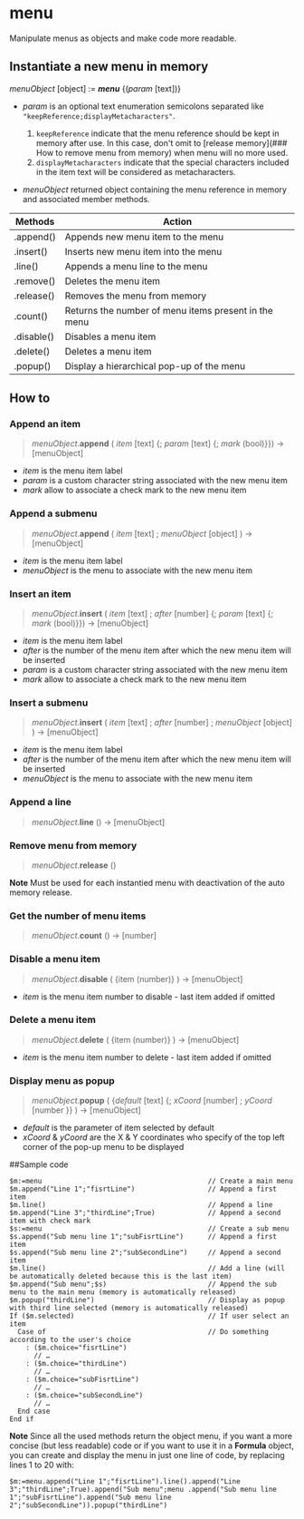 # menu

Manipulate menus as objects and make code more readable.

## Instantiate a new menu in memory

_menuObject_ [object] := ***menu*** {(_param_ [text])}

- _param_ is an optional text enumeration semicolons separated like `"keepReference;displayMetacharacters"`.

  1. `keepReference` indicate that the menu reference should be kept in memory after use. In this case, don't omit to [release memory](### How to remove menu from memory) when menu will no more used.
  2. `displayMetacharacters` indicate that the special characters included in the item text will be considered as metacharacters.
  
- _menuObject_ returned object containing the menu reference in memory and associated member methods.

 Methods      | Action
------------- |-------------
.append()     | Appends new menu item to the menu
.insert()     | Inserts new menu item into the menu
.line()       | Appends a menu line to the menu
.remove()     | Deletes the menu item
.release()    | Removes the menu from memory
.count()      | Returns the number of menu items present in the menu 
.disable()    | Disables a menu item
.delete()     | Deletes a menu item
.popup()      | Display a hierarchical pop-up of the menu
	

## How to

### Append an item

>*menuObject*.**append** ( _item_ [text] {; _param_ [text] {; _mark_ (bool)}}) -> [menuObject]

- _item_ is the menu item label
- _param_ is a custom character string associated with the new menu item
- _mark_ allow to associate a check mark to the new menu item

### Append a submenu

>*menuObject*.**append** ( _item_ [text] ; _menuObject_ [object] ) -> [menuObject]

- _item_ is the menu item label
- _menuObject_ is the menu to associate with the new menu item

### Insert an item

>*menuObject*.**insert** ( _item_ [text] ; _after_ [number] {; _param_ [text] {; _mark_ (bool)}}) -> [menuObject]

- _item_ is the menu item label
- _after_ is the number of the menu item after which the new menu item will be inserted
- _param_ is a custom character string associated with the new menu item
- _mark_ allow to associate a check mark to the new menu item

### Insert a submenu

>*menuObject*.**insert** ( _item_ [text] ; _after_ [number] ; _menuObject_ [object] ) -> [menuObject]

- _item_ is the menu item label
- _after_ is the number of the menu item after which the new menu item will be inserted
- _menuObject_ is the menu to associate with the new menu item

### Append a line

>*menuObject*.**line** () -> [menuObject]

### Remove menu from memory

>*menuObject*.**release** ()

**Note** Must be used for each instantied menu with deactivation of the auto memory release.

### Get the number of menu items

>*menuObject*.**count** () -> [number]

### Disable a menu item

>*menuObject*.**disable** ( {item (number)} )  -> [menuObject]

- _item_ is the menu item number to disable - last item added if omitted

### Delete a menu item>*menuObject*.**delete** ( {item (number)} ) -> [menuObject]

- _item_ is the menu item number to delete - last item added if omitted

### Display menu as popup>*menuObject*.**popup** ( {_default_ [text] {; _xCoord_ [number] ; _yCoord_ [number }} ) -> [menuObject]

- _default_ is the parameter of item selected by default
- _xCoord_ & _yCoord_ are the X & Y coordinates who specify of the top left corner of the pop-up menu to be displayed


##Sample code

`$m:=menu                                         // Create a main menu`  `$m.append("Line 1";"fisrtLine")                  // Append a first item`     `$m.line()                                        // Append a line`    `$m.append("Line 3";"thirdLine";True)             // Append a second item with check mark`     `$s:=menu                                         // Create a sub menu`    `$s.append("Sub menu line 1";"subFisrtLine")      // Append a first item`    `$s.append("Sub menu line 2";"subSecondLine")     // Append a second item`    `$m.line()                                        // Add a line (will be automatically deleted because this is the last item)`     `$m.append("Sub menu";$s)                         // Append the sub menu to the main menu (memory is automatically released)`     `$m.popup("thirdLine")                            // Display as popup with third line selected (memory is automatically released)`     `If ($m.selected)                                 // If user select an item `      `  Case of                                        // Do something according to the user's choice`  `    : ($m.choice="fisrtLine")` 		 `      // … ` 			  `    : ($m.choice="thirdLine")`  `      // …`  `    : ($m.choice="subFisrtLine")`  `      // …`  
`    : ($m.choice="subSecondLine")`   `      // …`   `  End case`  `End if`

**Note** Since all the used methods return the object menu, if you want a more concise (but less readable) code or if you want to use it in a **Formula** object, you can create and display the menu in just one line of code, by replacing lines 1 to 20 with:

`$m:=menu.append("Line 1";"fisrtLine").line().append("Line 3";"thirdLine";True).append("Sub menu";menu .append("Sub menu line 1";"subFisrtLine").append("Sub menu line 2";"subSecondLine")).popup("thirdLine")`  


